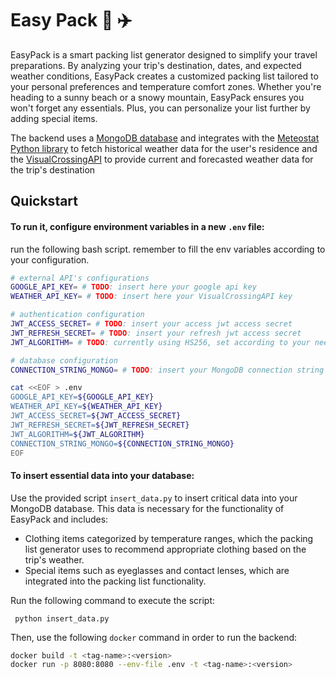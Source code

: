 # Easy Pack :luggage:	:airplane:	

EasyPack is a smart packing list generator designed to simplify your travel preparations.
By analyzing your trip's destination, dates, and expected weather conditions, EasyPack creates a customized packing list tailored to your personal preferences and temperature comfort zones.
Whether you're heading to a sunny beach or a snowy mountain, EasyPack ensures you won't forget any essentials.
Plus, you can personalize your list further by adding special items.


The backend uses a [MongoDB database](https://www.mongodb.com/) and integrates with the [Meteostat Python library](https://dev.meteostat.net/python/) to fetch historical weather data for the user's residence and the [VisualCrossingAPI](https://www.visualcrossing.com/) to provide current and forecasted weather data for the trip's destination

## Quickstart

#### To run it, configure environment variables in a new `.env` file:
run the following bash script. remember to fill the env variables according to your configuration.

```bash
# external API's configurations
GOOGLE_API_KEY= # TODO: insert here your google api key
WEATHER_API_KEY= # TODO: insert here your VisualCrossingAPI key

# authentication configuration
JWT_ACCESS_SECRET= # TODO: insert your access jwt access secret
JWT_REFRESH_SECRET= # TODO: insert your refresh jwt access secret
JWT_ALGORITHM= # TODO: currently using HS256, set according to your needs

# database configuration
CONNECTION_STRING_MONGO= # TODO: insert your MongoDB connection string

cat <<EOF > .env
GOOGLE_API_KEY=${GOOGLE_API_KEY}
WEATHER_API_KEY=${WEATHER_API_KEY}
JWT_ACCESS_SECRET=${JWT_ACCESS_SECRET}
JWT_REFRESH_SECRET=${JWT_REFRESH_SECRET}
JWT_ALGORITHM=${JWT_ALGORITHM}
CONNECTION_STRING_MONGO=${CONNECTION_STRING_MONGO}
EOF
```
#### To insert essential data into your database:
Use the provided script `insert_data.py` to insert critical data into your MongoDB database. This data is necessary for the functionality of EasyPack and includes:
* Clothing items categorized by temperature ranges, which the packing list generator uses to recommend appropriate clothing based on the trip's weather.
* Special items such as eyeglasses and contact lenses, which are integrated into the packing list functionality.

Run the following command to execute the script:
```
 python insert_data.py
```




Then, use the following `docker` command in order to run the backend:

```bash
docker build -t <tag-name>:<version>
docker run -p 8080:8080 --env-file .env -t <tag-name>:<version>
```
